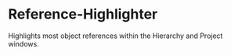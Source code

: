 # Reference-Highlighter
Highlights most object references within the Hierarchy and Project windows.
